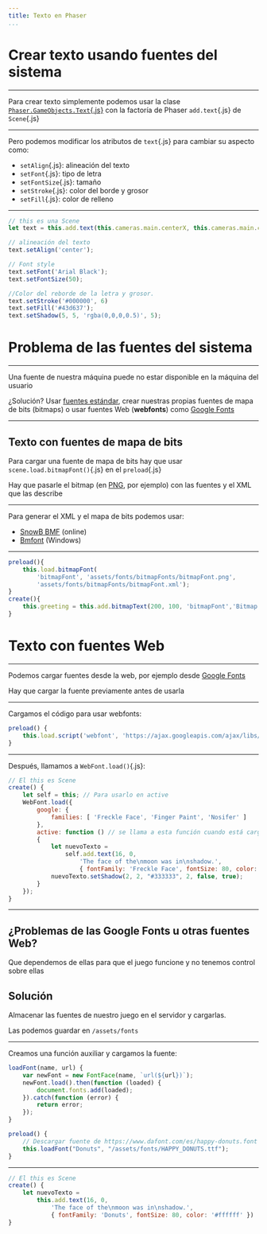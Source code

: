```yaml
---
title: Texto en Phaser
...
```



# Crear texto usando fuentes del sistema

---

Para crear texto simplemente podemos usar la clase [`Phaser.GameObjects.Text`{.js}](https://newdocs.phaser.io/docs/3.55.2/Phaser.GameObjects.Text) con la factoría de Phaser `add.text`{.js} de `Scene`{.js}

---

Pero podemos modificar los atributos de `text`{.js} para cambiar su aspecto como:

* `setAlign`{.js}: alineación del texto
* `setFont`{.js}: tipo de letra
* `setFontSize`{.js}: tamaño
* `setStroke`{.js}: color del borde y grosor
* `setFill`{.js}: color de relleno

---

```js
// this es una Scene
let text = this.add.text(this.cameras.main.centerX, this.cameras.main.centerY, '- phaser text stroke -');

// alineación del texto
text.setAlign('center');

// Font style
text.setFont('Arial Black');
text.setFontSize(50);

//Color del reborde de la letra y grosor.
text.setStroke('#000000', 6)
text.setFill('#43d637');
text.setShadow(5, 5, 'rgba(0,0,0,0.5)', 5);
```













# Problema de las fuentes del sistema


---

Una fuente de nuestra máquina puede no estar disponible en la máquina del usuario

¿Solución? Usar [fuentes estándar](https://www.w3schools.com/cssref/css_websafe_fonts.asp), crear nuestras propias fuentes de mapa de bits (bitmaps) o usar fuentes Web (**webfonts**) como [Google Fonts](https://fonts.google.com/)

---


## Texto con fuentes de mapa de bits

Para cargar una fuente de mapa de bits hay que usar `scene.load.bitmapFont()`{.js} en el `preload`{.js}

Hay que pasarle el bitmap (en [PNG](https://es.wikipedia.org/wiki/Portable_Network_Graphics), por ejemplo) con las fuentes y el XML que las describe

---

Para generar el XML y el mapa de bits podemos usar:

- [SnowB BMF](https://snowb.org/) (online)
- [Bmfont](http://www.angelcode.com/products/bmfont/) (Windows) 

---

```js
preload(){
    this.load.bitmapFont(
        'bitmapFont', 'assets/fonts/bitmapFonts/bitmapFont.png',
        'assets/fonts/bitmapFonts/bitmapFont.xml');
}
create(){
    this.greeting = this.add.bitmapText(200, 100, 'bitmapFont','Bitmap Fonts!', 64);
}
```













# Texto con fuentes Web

---

Podemos cargar fuentes desde la web, por ejemplo desde [Google Fonts](https://fonts.google.com/)

Hay que cargar la fuente previamente antes de usarla

---

Cargamos el código para usar webfonts:

```js
preload() {
    this.load.script('webfont', 'https://ajax.googleapis.com/ajax/libs/webfont/1.6.26/webfont.js');
}
```

---

Después, llamamos a `WebFont.load()`{.js}:


```js
// El this es Scene
create() {
    let self = this; // Para usarlo en active
    WebFont.load({
        google: {
            families: [ 'Freckle Face', 'Finger Paint', 'Nosifer' ]
        },
        active: function () // se llama a esta función cuando está cargada
        {
            let nuevoTexto = 
                self.add.text(16, 0, 
                    'The face of the\nmoon was in\nshadow.', 
                    { fontFamily: 'Freckle Face', fontSize: 80, color: '#ffffff' })
            nuevoTexto.setShadow(2, 2, "#333333", 2, false, true);
        }
    });
}
```

---

## ¿Problemas de las Google Fonts u otras fuentes Web?

Que dependemos de ellas para que el juego funcione y no tenemos control sobre ellas

## Solución

Almacenar las fuentes de nuestro juego en el servidor y cargarlas.

Las podemos guardar en `/assets/fonts`

---

Creamos una función auxiliar y cargamos la fuente:

```js
loadFont(name, url) {
    var newFont = new FontFace(name, `url(${url})`);
    newFont.load().then(function (loaded) {
        document.fonts.add(loaded);
    }).catch(function (error) {
        return error;
    });
}

preload() {
    // Descargar fuente de https://www.dafont.com/es/happy-donuts.font
    this.loadFont("Donuts", "/assets/fonts/HAPPY_DONUTS.ttf");
}
```

---

```js
// El this es Scene
create() {
    let nuevoTexto = 
        this.add.text(16, 0, 
            'The face of the\nmoon was in\nshadow.', 
            { fontFamily: 'Donuts', fontSize: 80, color: '#ffffff' })
}
```
